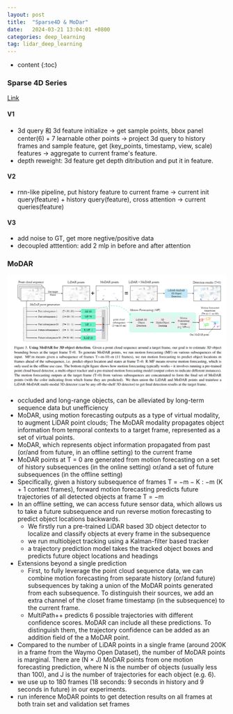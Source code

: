 ```yaml
---
layout: post
title:  "Sparse4D & MoDar"
date:   2024-03-21 13:04:01 +0800
categories: deep_learning
tag: lidar_deep_learning
---
```



* content
{:toc}
### Sparse 4D Series
[Link](https://zhuanlan.zhihu.com/p/637096473)
#### V1
- 3d query 和 3d feature initialize -> get sample points, bbox panel center(6) + 7 learnable other points -> project 3d query to history frames and sample feature, get (key_points, timestamp, view, scale) features -> aggregate to current frame's feature.
- depth reweight: 3d feature get depth ditribution and put it in feature.
#### V2
- rnn-like pipeline, put history feature to current frame -> current init query(feature) + history query(feature), cross attention -> current queries(feature)
#### V3
- add noise to GT, get more negtive/positive data
- decoupled atttention: add 2 mlp in before and after attention

### MoDAR
![process](https://github.com/Colorfu1/Colorful.io/raw/master/_posts/resources/2024-03-21-145314.png)
- occluded and long-range objects, can be alleviated by long-term sequence data but unefficiency
- MoDAR, using motion forecasting outputs as a type of virtual modality, to augment LiDAR point clouds; The MoDAR modality propagates object information from temporal contexts to a target frame, represented as a set of virtual points.
- MoDAR, which represents object information propagated from past (or/and from future, in an offline setting) to the current frame
- MoDAR points at T = 0 are generated from motion forecasting on a set of history subsequences (in the online setting) or/and a set of future subsequences (in the offline setting)
- Specifically, given a history subsequence of frames T = −m − K : −m (K + 1 context frames), forward motion forecasting predicts future trajectories of all detected objects at frame T = −m
- In an offline setting, we can access future sensor data, which allows us to take a future subsequence and run reverse motion forecasting to predict object locations backwards.
  - We firstly run a pre-trained LiDAR based 3D object detector to localize and classify objects at every frame in the subsequence
  - we run multiobject tracking using a Kalman-filter based tracker
  - a trajectory prediction model takes the tracked object boxes and predicts future object locations and headings
- Extensions beyond a single prediction
  - First, to fully leverage the point cloud sequence data, we can combine motion forecasting from separate history (or/and future) subsequences by taking a union of the MoDAR points generated from each subsequence. To distinguish their sources, we add an extra channel of the closet frame timestamp (in the subsequence) to the current frame.
  - MultiPath++ predicts 6 possible trajectories with different confidence scores. MoDAR can include all these predictions. To distinguish them, the trajectory confidence can be added as an addition field of the a MoDAR point.
- Compared to the number of LiDAR points in a single frame (around 200K in a frame from the Waymo Open Dataset), the number of MoDAR points is marginal. There are (N × J) MoDAR points from one motion forecasting prediction, where N is the number of objects (usually less than 100), and J is the number of trajectories for each object (e.g. 6).
- we use up to 180 frames (18 seconds: 9 seconds in history and 9 seconds in future) in our experiments.
- run inference MoDAR points to get detection results on all frames at both train set and validation set frames